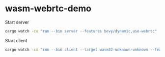 # wasm-webrtc-demo

Start server
```sh
cargo watch -cx "run --bin server --features bevy/dynamic,use-webrtc"
```

Start client
```sh
cargo watch -cx "run --bin client --target wasm32-unknown-unknown --features wbindgen"
```

